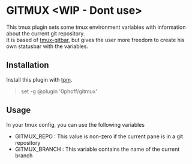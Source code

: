 GITMUX <WIP - Dont use>
======
This tmux plugin sets some tmux environment variables with information about the current git repository.  
It is based of [tmux-gitbar](https://github.com/aurelien-rainone/tmux-gitbar), but gives the user more freedom to create his own statusbar with the variables.

## Installation
Install this plugin with [tpm](https://github.com/tmux-plugins/tpm).
  > set -g @plugin '0phoff/gitmux'

## Usage
In your tmux config, you can use the following variables
  - GITMUX_REPO     : This value is non-zero if the current pane is in a git repository
  - GITMUX_BRANCH   : This variable contains the name of the current branch
